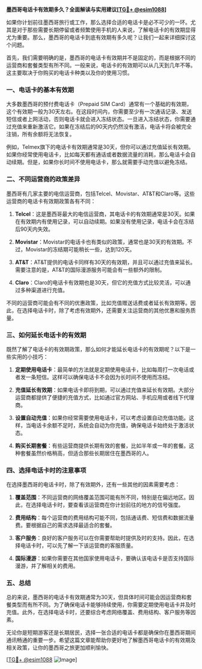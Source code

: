 **墨西哥电话卡有效期多久？全面解读与实用建议[[TG💪+ @esim1088](https://t.me/s/esim1088)]**

如果你计划前往墨西哥旅行或工作，那么选择合适的电话卡是必不可少的一环。尤其是对于那些需要长期停留或者频繁使用手机的人来说，了解电话卡的有效期显得尤为重要。那么，墨西哥的电话卡到底有效期有多久呢？让我们一起来详细探讨这个问题。

首先，我们需要明确的是，墨西哥的电话卡有效期并不是固定的，而是根据不同的运营商和套餐类型有所不同。一般来说，电话卡的有效期可以从几天到几年不等。这主要取决于你购买的电话卡种类以及你的使用习惯。

### **一、电话卡的基本有效期**

大多数墨西哥的预付费电话卡（Prepaid SIM Card）通常有一个基础的有效期，这个有效期一般为30天左右。在这段时间内，你需要至少有一次通话记录、发送短信或者上网活动，否则电话卡就会进入冻结状态。一旦进入冻结状态，你需要通过充值来重新激活它。如果在冻结后的90天内仍然没有激活，电话卡将会被完全注销，所有余额将无法恢复。

例如，Telmex旗下的电话卡有效期通常是30天，但你可以通过充值延长有效期。如果你经常使用电话卡，比如每天都有通话或者数据流量的消耗，那么电话卡会自动续期。但是，如果你长时间不使用电话卡，那么就需要手动充值以避免冻结。

### **二、不同运营商的政策差异**

墨西哥有几家主要的电信运营商，包括Telcel、Movistar、AT&T和Claro等。这些运营商的电话卡有效期政策各有不同：

1. **Telcel**：这是墨西哥最大的电信运营商，其电话卡的有效期通常是30天。如果在有效期内有使用记录，可以自动续期。如果没有使用记录，电话卡会在冻结后90天内失效。
   
2. **Movistar**：Movistar的电话卡也有类似的政策，通常也是30天的有效期。不过，Movistar的冻结期可能稍长一些，达到120天。

3. **AT&T**：AT&T提供的电话卡同样有30天的有效期，并且可以通过充值来延长。需要注意的是，AT&T的国际漫游服务可能会有一些额外的限制。

4. **Claro**：Claro的电话卡有效期也是30天，但它的充值方式比较灵活，可以通过多种渠道进行充值。

不同的运营商可能会有不同的优惠政策，比如充值赠送话费或者延长有效期等。因此，在选择电话卡时，除了考虑有效期外，还需要关注运营商的其他优惠和服务质量。

### **三、如何延长电话卡的有效期**

既然了解了电话卡的有效期政策，那么如何才能延长电话卡的有效期呢？以下是一些实用的小技巧：

1. **定期使用电话卡**：最简单的方法就是定期使用电话卡，比如每周打一次电话或者发一条短信。这样可以确保电话卡不会因为长时间不使用而冻结。

2. **充值延长有效期**：如果电话卡即将到期，可以通过充值来延长有效期。大部分运营商都提供了便捷的充值方式，比如通过官方网站、手机应用或者线下代理商。

3. **设置自动充值**：如果你经常需要使用电话卡，可以考虑设置自动充值功能。这样，当电话卡余额不足时，系统会自动为你充值，确保电话卡始终处于激活状态。

4. **购买长期套餐**：有些运营商提供长期有效的套餐，比如半年或一年的套餐。这种套餐虽然价格稍高，但适合那些长期居住在墨西哥的人。

### **四、选择电话卡时的注意事项**

在选择墨西哥的电话卡时，除了有效期外，还有一些其他的因素需要考虑：

1. **覆盖范围**：不同运营商的网络覆盖范围可能有所不同，特别是在偏远地区。因此，在选择电话卡时，要查看该运营商在你计划前往的地方的信号强度。

2. **费用结构**：每个运营商的费用结构可能不同，包括通话费、短信费和数据流量费。要根据自己的需求选择最适合的套餐。

3. **客户服务**：良好的客户服务可以在你需要帮助时提供及时的支持。因此，在选择电话卡时，可以先了解一下该运营商的客服质量。

4. **国际漫游**：如果你需要在其他国家使用电话卡，要确认该电话卡是否支持国际漫游，并了解相关的费用。

### **五、总结**

总的来说，墨西哥的电话卡有效期通常为30天，但具体时间可能会因运营商和套餐类型而有所不同。为了确保电话卡能够持续使用，你需要定期使用电话卡并及时充值。此外，在选择电话卡时，还要综合考虑网络覆盖、费用结构、客户服务等因素。

无论你是短期游客还是长期居民，选择一张合适的电话卡都是确保你在墨西哥期间通讯畅通的重要一步。希望这篇文章能帮助你更好地了解墨西哥电话卡的有效期及相关政策，让你的墨西哥之旅更加顺利愉快。

[[TG💪+ @esim1088](https://t.me/s/esim1088) ![Image](https://i.postimg.cc/4NQfJmqS/Snipaste-2025-05-13-00-14-12.png)]
